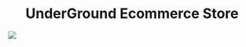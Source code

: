 <h1 class="text-bold" align="center"> UnderGround Ecommerce Store </h1>


<img src="https://user-images.githubusercontent.com/91045673/218025760-f482da9a-bc55-476d-b0de-79d74481a584.png" />

